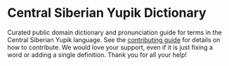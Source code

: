 
# Central Siberian Yupik Dictionary

Curated public domain dictionary and pronunciation guide for terms in the Central Siberian Yupik language. See the [contributing guide](https://github.com/drumworkteam/term/blob/make/.github/contributing.md) for details on how to contribute. We would love your support, even if it is just fixing a word or adding a single definition. Thank you for all your help!